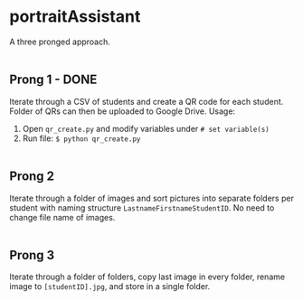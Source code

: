 # portraitAssistant
A three pronged approach.
</br></br>
## Prong 1 - DONE
Iterate through a CSV of students and create a QR code for each student. Folder of QRs can then be uploaded to Google Drive.
Usage: 
1. Open `qr_create.py` and modify variables under `# set variable(s)`
2. Run file: `$ python qr_create.py`
</br></br>
## Prong 2
Iterate through a folder of images and sort pictures into separate folders per student with naming structure `LastnameFirstnameStudentID`. No need to change file name of images.
</br></br>
## Prong 3
Iterate through a folder of folders, copy last image in every folder, rename image to `[studentID].jpg`, and store in a single folder.
